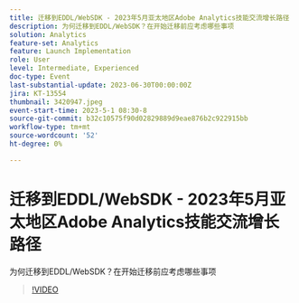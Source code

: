 ```yaml
---
title: 迁移到EDDL/WebSDK - 2023年5月亚太地区Adobe Analytics技能交流增长路径
description: 为何迁移到EDDL/WebSDK？在开始迁移前应考虑哪些事项
solution: Analytics
feature-set: Analytics
feature: Launch Implementation
role: User
level: Intermediate, Experienced
doc-type: Event
last-substantial-update: 2023-06-30T00:00:00Z
jira: KT-13554
thumbnail: 3420947.jpeg
event-start-time: 2023-5-1 08:30-8
source-git-commit: b32c10575f90d02829889d9eae876b2c922915bb
workflow-type: tm+mt
source-wordcount: '52'
ht-degree: 0%

---
```



# 迁移到EDDL/WebSDK - 2023年5月亚太地区Adobe Analytics技能交流增长路径

为何迁移到EDDL/WebSDK？在开始迁移前应考虑哪些事项

>[!VIDEO](https://video.tv.adobe.com/v/3420947/?learn=on)
